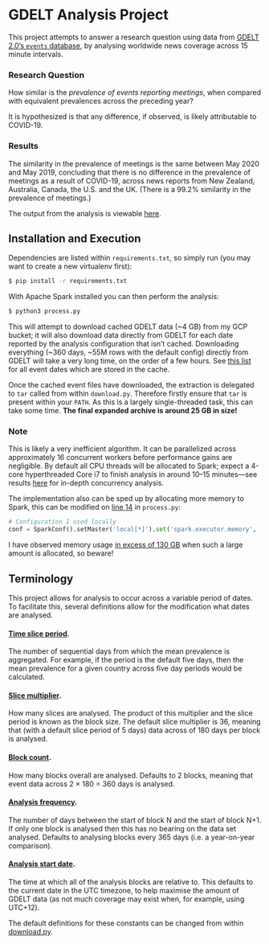 # GDELT Analysis Project
This project attempts to answer a research question using data from [GDELT 2.0’s `events` database](https://blog.gdeltproject.org/gdelt-2-0-our-global-world-in-realtime/), by analysing worldwide news coverage across 15 minute intervals.

### Research Question
How similar is the *prevalence of events reporting meetings*, when compared with equivalent prevalences across the preceding year?

It is hypothesized is that any difference, if observed, is likely attributable to COVID-19.

### Results
The similarity in the prevalence of meetings is the same between May 2020 and May 2019, concluding that there is no difference in the prevalence of meetings as a result of COVID-19, across news reports from New Zealand, Australia, Canada, the U.S. and the UK. (There is a 99.2% similarity in the prevalence of meetings.)

The output from the analysis is viewable [here](analysis_results.txt).

## Installation and Execution
Dependencies are listed within `requirements.txt`, so simply run (you may want to create a new virtualenv first):

```bash
$ pip install -r requirements.txt
```

With Apache Spark installed you can then perform the analysis:

```bash
$ python3 process.py
```

This will attempt to download cached GDELT data (~4 GB) from my GCP bucket; it will also download data directly from GDELT for each date reported by the analysis configuration that isn’t cached. Downloading everything (~360 days, ~55M rows with the default config) directly from GDELT will take a very long time, on the order of a few hours. See [this list](cached.md) for all event dates which are stored in the cache.

Once the cached event files have downloaded, the extraction is delegated to `tar` called from within `download.py`. Therefore firstly ensure that `tar` is present within your `PATH`. As this is a largely single-threaded task, this can take some time. **The final expanded archive is around 25 GB in size!**

### Note
This is likely a very inefficient algorithm. It can be parallelized across approximately 16 concurrent workers before performance gains are negligible. By default all CPU threads will be allocated to Spark; expect a 4-core hyperthreaded Core i7 to finish analysis in around 10–15 minutes—see results [here](scalability.pdf) for in-depth concurrency analysis.

The implementation also can be sped up by allocating more memory to Spark, this can be modified on [line 14](https://github.com/Senyeah/data301-project/blob/master/process.py#L14) in `process.py`:
```python
# Configuration I used locally
conf = SparkConf().setMaster('local[*]').set('spark.executor.memory', '16g').set('spark.driver.memory', '16g')
```
I have observed memory usage [in excess of 130 GB](https://i.imgur.com/J8b21mu.png) when such a large amount is allocated, so beware!

## Terminology
This project allows for analysis to occur across a variable period of dates. To facilitate this, several definitions allow for the modification what dates are analysed.

#### [Time slice period](https://github.com/Senyeah/data301-project/blob/master/download.py#L12).
The number of sequential days from which the mean prevalence is aggregated. For example, if the period is the default five days, then the mean prevalence for a given country across five day periods would be calculated.

#### [Slice multiplier](https://github.com/Senyeah/data301-project/blob/master/download.py#L16).
How many slices are analysed. The product of this multiplier and the slice period is known as the block size. The default slice multiplier is 36, meaning that (with a default slice period of 5 days) data across of 180 days per block is analysed.

#### [Block count](https://github.com/Senyeah/data301-project/blob/master/download.py#L23).
How many blocks overall are analysed. Defaults to 2 blocks, meaning that event data across 2 × 180 = 360 days is analysed.

#### [Analysis frequency](https://github.com/Senyeah/data301-project/blob/master/download.py#L19).
The number of days between the start of block N and the start of block N+1. If only one block is analysed then this has no bearing on the data set analysed. Defaults to analysing blocks every 365 days (i.e. a year-on-year comparison).

#### [Analysis start date](https://github.com/Senyeah/data301-project/blob/master/download.py#L26).
The time at which all of the analysis blocks are relative to. This defaults to the current date in the UTC timezone, to help maximise the amount of GDELT data (as not much coverage may exist when, for example, using UTC+12).

The default definitions for these constants can be changed from within [download.py](https://github.com/Senyeah/data301-project/blob/master/download.py#L10).
